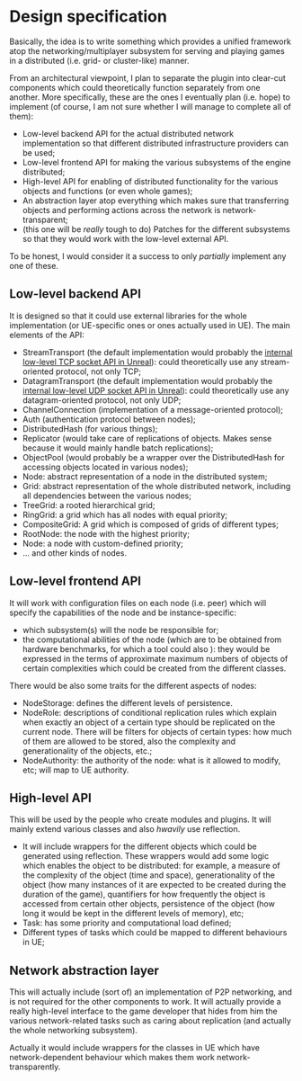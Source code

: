 # Design specification

Basically, the idea is to write something which provides a unified framework atop the networking/multiplayer subsystem for serving and playing games in a distributed (i.e. grid- or cluster-like) manner.

From an architectural viewpoint, I plan to separate the plugin into clear-cut components which could theoretically function separately from one another.
More specifically, these are the ones I eventually plan (i.e. hope) to implement (of course, I am not sure whether I will manage to complete all of them):
* Low-level backend API for the actual distributed network implementation so that different distributed infrastructure providers can be used;
* Low-level frontend API for making the various subsystems of the engine distributed;
* High-level API for enabling of distributed functionality for the various objects and functions (or even whole games);
* An abstraction layer atop everything which makes sure that transferring objects and performing actions across the network is network-transparent;
* (this one will be *really* tough to do) Patches for the different subsystems so that they would work with the low-level external API.

To be honest, I would consider it a success to only *partially* implement any one of these.

## Low-level backend API
It is designed so that it could use external libraries for the whole implementation (or UE-specific ones or ones actually used in UE).
The main elements of the API:
* StreamTransport (the default implementation would probably the [internal low-level TCP socket API in Unreal](https://wiki.unrealengine.com/TCP_Socket_Listener,_Receive_Binary_Data_From_an_IP/Port_Into_UE4,_%28Full_Code_Sample%29)):  could theoretically use any stream-oriented protocol, not only TCP;
* DatagramTransport (the default implementation would probably the [internal low-level UDP socket API in Unreal](https://wiki.unrealengine.com/UDP_Socket_Sender_Receiver_From_One_UE4_Instance_To_Another)):  could theoretically use any datagram-oriented protocol, not only UDP;
* ChannelConnection (implementation of a message-oriented protocol);
* Auth (authentication protocol between nodes);
* DistributedHash (for various things);
* Replicator (would take care of replications of objects.  Makes sense because it would mainly handle batch replications);
* ObjectPool (would probably be a wrapper over the DistributedHash for accessing objects located in various nodes);
* Node:  abstract representation of a node in the distributed system;
* Grid:  abstract representation of the whole distributed network, including all dependencies between the various nodes;
* TreeGrid:  a rooted hierarchical grid;
* RingGrid:  a grid which has all nodes with equal priority;
* CompositeGrid:  A grid which is composed of grids of different types;
* RootNode:  the node with the highest priority;
* Node:  a node with custom-defined priority;
* ... and other kinds of nodes.

## Low-level frontend API

It will work with configuration files on each node (i.e. peer) which will specify the capabilities of the node and be instance-specific:
* which subsystem(s) will the node be responsible for;
* the computational abilities of the node (which are to be obtained from hardware benchmarks, for which a tool could also  ):  they would be expressed in the terms of approximate maximum numbers of objects of certain complexities which could be created from the different classes.

There would be also some traits for the different aspects of nodes:

* NodeStorage: defines the different levels of persistence.
* NodeRole: descriptions of conditional replication rules which explain when exactly an object of a certain type should be replicated on the current node.  There will be filters for objects of certain types: how much of them are allowed to be stored, also the complexity and generationality of the objects, etc.;
* NodeAuthority: the authority of the node: what is it allowed to modify, etc; will map to UE authority.

## High-level API

This will be used by the people who create modules and plugins.  It will mainly extend various classes and also *hwavily* use reflection.

* It will include wrappers for the different objects which could be generated using reflection.  These wrappers would add some logic which enables the object to be distributed: for example, a measure of the complexity of the object (time and space), generationality of the object (how many instances of it are expected to be created during the duration of the game), quantifiers for how frequently the object is accessed from certain other objects, persistence of the object (how long it would be kept in the different levels of memory), etc;
* Task:  has some priority and computational load defined;
* Different types of tasks which could be mapped to different behaviours in UE;

## Network abstraction layer

This will actually include (sort of) an implementation of P2P networking, and is not required for the other components to work.
It will actually provide a really high-level interface to the game developer that hides from him the various network-related tasks such as caring about replication (and actually the whole networking subsystem).

Actually it would include wrappers for the classes in UE which have network-dependent behaviour which makes them work network-transparently.
